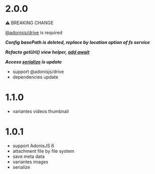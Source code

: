 # 2.0.0

⚠️ BREAKING CHANGE

[@adonisjs/drive](https://docs.adonisjs.com/guides/digging-deeper/drive) is required

***Config basePath is deleted, replace by location option of fs service***

***Refacto getUrl() view helper, [add await](https://github.com/batosai/adonis-attachment?tab=readme-ov-file#urls)***

***Access [serialize](https://github.com/batosai/adonis-attachment?tab=readme-ov-file#by-serialize) is update***

* support @adonisjs/drive
* dependencies update

# 1.1.0

* variantes videos thumbnail


# 1.0.1

* support AdonisJS 6
* attachment file by file system
* save meta data
* variantes images
* serialize
